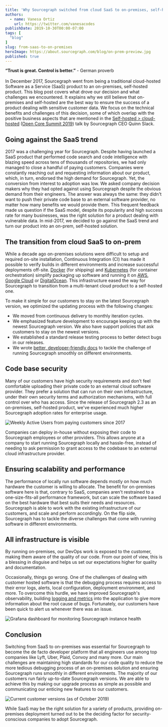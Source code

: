 ```yaml
---
title: 'Why Sourcegraph switched from cloud SaaS to on-premises, self-hosted software'
authors:
  - name: Vanesa Ortiz
    url: https://twitter.com/vanesacodes
publishDate: 2019-10-30T00:00-07:00
tags: [
  "blog"
]
slug: from-saas-to-on-premises
heroImage: https://about.sourcegraph.com/blog/on-prem-preview.jpg
published: true
---
```


 **“Trust is great. Control is better.”** - German proverb
<br/>
<br/>
In December 2017, Sourcegraph went from being a traditional cloud-hosted Software as a Service (SaaS) product to an on-premises, self-hosted product. This blog post covers what drove our decision and what challenges we encountered. It explains why we still believe that on-premises and self-hosted are the best way to ensure the success of a product dealing with sensitive customer data. We focus on the technical benefits and challenges of this decision, some of which overlap with the positive business aspects that are mentioned in the [Self-hosted > cloud-hosted](https://docs.google.com/presentation/d/1SpTssaLfALx3SIQj5xkA0ZO8l_6tcuLacQtMqeJubo4) ([Open Core Summit 2019](https://opencoresummit.com/)) talk by Sourcegraph CEO Quinn Slack.
<br/>
## Going against the SaaS trend
2017 was a challenging year for Sourcegraph. Despite having launched a SaaS product that performed code search and code intelligence with blazing speed across tens of thousands of repositories, we had only managed to close a handful of paying customers. Companies were constantly reaching out and requesting information about our product, which, in turn, endorsed the high demand for Sourcegraph. Yet, the conversion from interest to adoption was low. We asked company decision makers why they had opted against using Sourcegraph despite the obvious demand from their engineers. The answer was always the same: they didn't want to push their private code base to an external software provider, no matter how many benefits we would provide them. This frequent feedback made us question if the SaaS model, despite its popularity and high success rate for many businesses, was the right solution for a product dealing with vulnerable data.
In mid-2017, we decided to go against the SaaS trend and turn our product into an on-prem, self-hosted solution.
<br/>
## The transition from cloud SaaS to on-prem
While a decade ago on-premises solutions were difficult to setup and required on-site installation, Continuous Integration (CI) has made it possible to verify builds in different environments and increase successful deployments off-site. [Docker](https://docs.sourcegraph.com/admin/install/docker) (for shipping) and [Kubernetes](https://github.com/sourcegraph/deploy-sourcegraph) (for container orchestration) simplify packaging up software and running it on [AWS](https://docs.sourcegraph.com/admin/install/docker/aws), [Google Cloud](https://docs.sourcegraph.com/admin/install/docker/google_cloud) or [DigitalOcean](https://docs.sourcegraph.com/admin/install/docker/digitalocean). This infrastructure eased the way for Sourcegraph to transition from a multi-tenant cloud product to a self-hosted one.

To make it simple for our customers to stay on the latest Sourcegraph version, we optimized the updating process with the following changes:

- We moved from continuous delivery to monthly iteration cycles.
- We emphasized feature development to encourage keeping up with the newest Sourcegraph version. We also have support policies that ask customers to stay on the newest versions.
- We established a standard release testing process to better detect bugs in our releases.
- We wrote [better, developer-friendly docs](https://docs.sourcegraph.com/admin/install) to tackle the challenge of running Sourcegraph smoothly on different environments.



## Code base security

Many of our customers have high security requirements and don't feel comfortable uploading their private code to an external cloud software provider. They prefer a solution that can run on their own infrastructure, under their own security terms and authorization mechanisms, with full control over who has access. Since the release of Sourcegraph 2.3 as an on-premises, self-hosted product, we've experienced much higher Sourcegraph adoption rates for enterprise usage.

![Weekly Active Users from paying customers since 2017](/blog/on-prem-customerWAUs.jpg "Weekly Active Users from paying customers since 2017")

Companies can deploy in-house without exposing their code to Sourcegraph employees or other providers. This allows anyone at a company to start running Sourcegraph locally and hassle-free, instead of needing to ask permission to grant access to the codebase to an external cloud infrastructure provider.
<br/>
## Ensuring scalability and performance
The performance of locally run software depends mostly on how much hardware the customer is willing to allocate. The benefit for on-premises software here is that, contrary to SaaS, companies aren't restrained to a one-size-fits-all performance framework, but can scale the software based on the best hardware that best suits their needs and resources. Sourcegraph is able to work with the existing infrastructure of our customers, and scale and perform accordingly. 
On the flip side, Sourcegraph has to tackle the diverse challenges that come with running software in different environments.
<br/>
## All infrastructure is visible
By running on-premises, our DevOps work is exposed to the customer, making them aware of the quality of our code. From our point of view, this is a blessing in disguise and helps us set our expectations higher for quality and documentation.

Occasionally, things go wrong. One of the challenges of dealing with customer hosted software is that the debugging process requires access to their error logs, alerts, local configuration, deployment environment, and more. To overcome this hurdle, we have improved Sourcegraph's observability, building [logging and metrics](https://docs.sourcegraph.com/admin/monitoring_and_tracing) into the application to give more information about the root cause of bugs. Fortunately, our customers have been quick to alert us whenever there was an issue.

![Grafana dashboard for monitoring Sourcegraph instance health](/blog/3.9-grafana-dashboard.png "Grafana dashboard for monitoring Sourcegraph instance health")

## Conclusion
Switching from SaaS to on-premises was essential for Sourcegraph to become the de facto developer platform that all engineers use among top companies like Lyft, Uber, Plaid, Convoy and many more. Our main challenges are maintaining high standards for our code quality to reduce the more tedious debugging process of an on-premises solution and ensuring Sourcegraph runs smoothly in different environments. The majority of our customers run fairly up-to-date Sourcegraph versions. We are able to achieve this by making our upgrade process as simple as possible and communicating our enticing new features to our customers. 

![Current customer versions (as of October 2019)](/blog/on-prem-customerversions.jpg "Current customer versions (as of October 2019)")

While SaaS may be the right solution for a variety of products, providing on-premises deployment turned out to be the deciding factor for security-conscious companies to adopt Sourcegraph.
